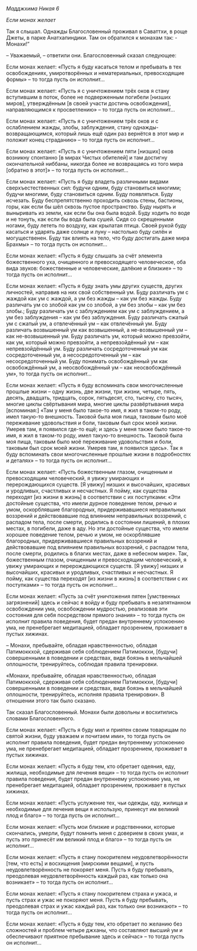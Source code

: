 *Мадджхима Никая 6*

*Если монах желает*

Так я слышал\. Однажды Благословенный проживал в Саваттхи, в роще Джеты, в парке Анатхапиндики\. Там он обратился к монахам так: \- Монахи\!”

– Уважаемый, – ответили они\. Благословенный сказал следующее:

Если монах желает: «Пусть я буду касаться телом и пребывать в тех освобождениях, умиротворённых и нематериальных, превосходящие формы» – то тогда пусть он исполнит…

Если монах желает: «Пусть я с уничтожением трёх оков я стану вступившим в поток, более не подверженным погибели \[низших миров\], утверждённым \[в своей участи достичь освобождения\], направляющимся к просветлению» – то тогда пусть он исполнит…

Если монах желает: «Пусть я с уничтожением трёх оков и с ослаблением жажды, злобы, заблуждения, стану однажды\-возвращающимся, который лишь ещё один раз вернётся в этот мир и положит конец страданию» – то тогда пусть он исполнит…

Если монах желает: «Пусть я с уничтожением пяти \[низших\] оков возникну спонтанно \[в мирах Чистых обителей\] и там достигну окончательной ниббаны, никогда более не возвращаясь из того мира \[обратно в этот\]» – то тогда пусть он исполнит…

Если монах желает: «Пусть я буду владеть различными видами сверхъестественных сил: будучи одним, буду становиться многими; будучи многими, буду становиться одним\. Буду появляться\. Буду исчезать\. Буду беспрепятственно проходить сквозь стены, бастионы, горы, как если бы шёл сквозь пустое пространство\. Буду нырять и выныривать из земли, как если бы она была водой\. Буду ходить по воде и не тонуть, как если бы вода была сушей\. Сидя со скрещенными ногами, буду лететь по воздуху, как крылатая птица\. Своей рукой буду касаться и ударять даже солнце и луну – настолько буду силён и могущественен\. Буду так влиять на тело, что буду достигать даже мира Брахмы» – то тогда пусть он исполнит…

Если монах желает: «Пусть я буду слышать за счёт элемента божественного уха, очищенного и превосходящего человеческое, оба вида звуков: божественные и человеческие, далёкие и близкие» – то тогда пусть он исполнит…

Если монах желает: «Пусть я буду знать умы других существ, других личностей, направив на них свой собственный ум\. Буду различать ум с жаждой как ум с жаждой, а ум без жажды – как ум без жажды\. Буду различать ум со злобой как ум со злобой, а ум без злобы – как ум без злобы\.; Буду различать ум с заблуждением как ум с заблуждением, а ум без заблуждения – как ум без заблуждения\. Буду различать сжатый ум с сжатый ум, а отвлечённый ум – как отвлечённый ум\. Буду различать возвышенный ум как возвышенный, а не\-возвышенный ум – как не\-возвышенный ум\. Буду различать ум, который можно превзойти, как ум, который можно превзойти, а непревзойдённый ум – как непревзойдённый ум\. Буду различать сосредоточенный ум как сосредоточенный ум, а несосредоточенный ум – как несосредоточенный ум\. Буду понимать освобождённый ум как освобождённый ум, а неосвобождённый ум – как неосвобождённый ум», то тогда пусть он исполнит…

Если монах желает: «Пусть я буду вспоминать свои многочисленные прошлые жизни – одну жизнь, две жизни, три жизни, четыре, пять, десять, двадцать, тридцать, сорок, пятьдесят, сто, тысячу, сто тысяч, многие циклы свёртывания мира, многие циклы развёртывания мира \[вспоминая:\] «Там у меня было такое\-то имя, я жил в таком\-то роду, имел такую\-то внешность\. Таковой была моя пища, таковым было моё переживание удовольствия и боли, таковым был срок моей жизни\. Умерев там, я появился где\-то ещё; и здесь у меня также было такое\-то имя, я жил в таком\-то роду, имел такую\-то внешность\. Таковой была моя пища, таковым было моё переживание удовольствия и боли, таковым был срок моей жизни\. Умерев там, я появился здесь»\. Так я буду вспоминать свои многочисленные прошлые жизни в подробностях и деталях» – то тогда пусть он исполнит…

Если монах желает: «Пусть божественным глазом, очищенным и превосходящим человеческий, я увижу умирающих и перерождающихся существ\. \[Я увижу\] низших и высочайших, красивых и уродливых, счастливых и несчастных\. Я пойму, как существа переходят \[из жизни в жизнь\] в соответствии с их поступками: «Эти достойные существа, что имели дурное поведение телом, речью и умом, оскорблявшие благородных, придерживавшиеся неправильных воззрений и действовавшие под влиянием неправильных воззрений, с распадом тела, после смерти, родились в состоянии лишений, в плохих местах, в погибели, даже в аду\. Но эти достойные существа, что имели хорошее поведение телом, речью и умом, не оскорблявшие благородных, придерживавшиеся правильных воззрений и действовавшие под влиянием правильных воззрений, с распадом тела, после смерти, родились в благих местах, даже в небесном мире»\. Так, божественным глазом, очищенным и превосходящим человеческий, я увижу умирающих и перерождающихся существ\. \[Я увижу\] низших и высочайших, красивых и уродливых, счастливых и несчастных\. Я пойму, как существа переходят \[из жизни в жизнь\] в соответствии с их поступками» – то тогда пусть он исполнит…

Если монах желает: «Пусть за счёт уничтожения пятен \[умственных загрязнений\] здесь и сейчас я войду и буду пребывать в незапятнанном освобождении ума, освобождении мудростью, реализовав эти состояния для себя посредством прямого знания» – то тогда пусть он исполнит правила поведения, будет предан внутреннему успокоению ума, не пренебрегает медитацией, обладает прозрением, проживает в пустых хижинах\.

– Монахи, пребывайте, обладая нравственностью, обладая Патимоккхой, сдерживая себя соблюдением Патимоккхи, \[будучи\] совершенными в поведении и средствах, видя боязнь в мельчайшей оплошности, тренируйтесь, соблюдая правила тренировки\.

«Монахи, пребывайте, обладая нравственностью, обладая Патимоккхой, сдерживая себя соблюдением Патимоккхи, \[будучи\] совершенными в поведении и средствах, видя боязнь в мельчайшей оплошности, тренируйтесь, исполняя правила тренировки»\. В отношении этого так было сказано\.

Так сказал Благословенный\. Монахи были довольны и восхитились словами Благословенного\.

Если монах желает: «Пусть я буду мил и приятен своим товарищам по святой жизни, буду уважаем и почитаем ими», то тогда пусть он исполнит правила поведения, будет предан внутреннему успокоению ума, не пренебрегает медитацией, обладает прозрением, проживает в пустых хижинах\.

Если монах желает: «Пусть я буду тем, кто обретает одеяния, еду, жилища, необходимые для лечения вещи» –  то тогда пусть он исполнит правила поведения, будет предан внутреннему успокоению ума, не пренебрегает медитацией, обладает прозрением, проживает в пустых хижинах\.

Если монах желает: «Пусть услужение тех, чьи одежды, еду, жилища и необходимые для лечения вещи я использую, принесут им великий плод и благо» – то тогда пусть он исполнит…

Если монах желает: «Пусть мои близкие и родственники, которые скончались, умерли, будут помнить меня с доверием в своих умах, и пусть это принесёт им великий плод и благо» – то тогда пусть он исполнит…

Если монах желает: «Пусть я стану покорителем неудовлетворённости \[тем, что есть\] и восхищения \[мирскими вещами\], и пусть неудовлетворённость не покоряет меня\. Пусть я буду пребывать, преодолевая неудовлетворённость каждый раз, как только она возникает» – то тогда пусть он исполнит…

Если монах желает: «Пусть я стану покорителем страха и ужаса, и пусть страх и ужас не покоряют меня\. Пусть я буду пребывать, преодолевая страх и ужас каждый раз, как только они возникают» – то тогда пусть он исполнит…

Если монах желает: «Пусть я буду тем, кто обретает по желанию без сложностей и проблем четыре джханы, что составляют высший ум и обеспечивают приятное пребывание здесь и сейчас» – то тогда пусть он исполнит…
